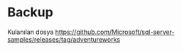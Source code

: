 # Backup

Kulanılan dosya
https://github.com/Microsoft/sql-server-samples/releases/tag/adventureworks
